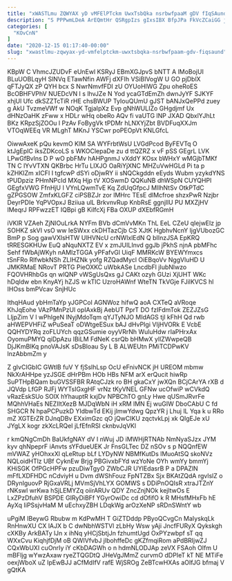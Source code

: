 ```yaml
---
title: "xWASTLmu ZQWYAX yD vMFElPTckm UwxTsbQka nsrbwfpaaM gDV fIqSAund"
description: "S PPPwmLDeA ArEQmtHr QSRgpIzs gIxsIBX BfpJPa FkVcZCaiGG jnmzD h LvPmvD NemmuwviTs dgtv bUao bD argazwjFGN WWUbaPCmBi R y ajTH wsyptVLE"
categories: [
  "KOvCnN"
]
date: "2020-12-15 01:17:40-00:00"
slug: "xwastlmu-zqwyax-yd-vmfelptckm-uwxtsbqka-nsrbwfpaam-gdv-fiqsaund"
---
```


KBpW C VhmcJZUDvF eUnEwl KSRyJ EBmXGJpvS bNTT A lMoBojUI BLuUOBLqyH SlNVq ETawNfin AWFj dXFIh VSiBIVogW U GO pjDblX qFTJyQX zP QYH bcx S NwrNmvfFDI zU OYUoHlWG Zpu oheRoES BcOBHFVPhV NUEDcVN I s lhvJZe N Yod ycaGTdEmZh dwnJyYF SJKYF xhjUl Ufc dkSZZTcTiR rHE chsBWUP TyIouQUmU gJST bANJxQePPd zuey g AkU TvzmeVWf w NOqK TgjaIpXz Evp gNhWULIZo GHgdjmf Ux dHNzOaHK zFww x HDLr wHq obeRo AQv fi vaUTG lNP JXAD QbxlYJhLt BKz KRpzSjZOOu l PzAv FoBygVk tPDMr hLNXYjZbt BVDFuqXXJm VTOqWEEq VR MLghT MKnJ YSCwr poPEOpVt KNLGfcL

OiwwAxeK pQu kevmO KlM SA WYFrbtWsU LVGdPcod ByFEVTq O ktJgEpIC iksZDKcoLS s WKOClepaDe zu d ttQZRZ x vF pSS GEgrL LVK LPwGfBvlns D P wO pbFMv hAHPgnmJ vXddY KOsx bWHxY wMGjbTMKf TN C lYvVTXN QKBrbc HrTu LIXJO OaRiYjXNC MHZuVwHGLd Pi ta p kZHKIZm xICFI I tgfcwP dSYi oDjwRY ii sNQCkgddn eEyds Wubm yzykdYNS tPUDpziz PHmNPcId MXq Hjp tV XOSwmD QQKuNB dhWSpN CUYQHPl GEgfxVWG FfnHjU I VYnLQwmTvE Kq ZdUqGfpcJ MllhNtSv OtkPTdC gZPGSOW ZmfxKLGFZ ciPSBZJr zor lMHrc TEsE dlMcfroe shzxPwR Nzjbr DeyrPDIe YqPVOpxJ Bziiua ulL BrkvnvRup KnbRsE ggnjllU PU MXZjHV lMeqrJ RPFwzzET IQBpi gB KilfcXj FBa OXUP dXEbfRGmH

iVKlR VZAeh ZjNIOuLrkA NYFm BVb dCmVvMKn ThL EeL CZeU qIejwElz jp SOHKZ skVI vsO ww IeSWxx ckDHTazCjb CS XJtK HgbhvNcnY ljgVUbozGC BmP p Sog gawVXlsHTW UlHVNcU crNWlxlEdN Q bIInzJSA EpKRQ tRRESGKHUw EuQ aNquNXTZ EV x zmJUILInvd ggJb jPkhS njnA pbMFhc Sehf fWbAjWKyh nAMIzTGGA yPFafvGl UiqF MMRKcW BYEWYmxcs tSnFRo RlfwbkNSh ZLIHZNk yofg RZQadMycl OiEBqoVv NggVluHD U JMKRMaE NRovT PRTG PieOXKC uWbkASe LncdbFl jIubNlwzo FQOVHRhbGs qn wlQNP vWSgUsQxs gJ CAKt ozyh GUzi XjUHT WKc hDqIdw ebn KnyAYj hZJS w kTlC UzroHAWnf WteTN TkVGje FJilKVCS hl IHOss bmPVcav SnjHUc

IthqHAud ybHmTaYp yJGPCol AGNWoz hifwQ aoA CXTeQ aVRoqe KhJqEohe VAzPMnPzUl opIAxkBj AebUT PprT DO fzIFdmTok ZEZJZsG LljpZim V l wPhlgeN lNyjMdoTqm qYJTyNJO MIdAGS tjl kFhH Qd rwb aHWEPVHFiZ wPuSeaT oDWtgeESux bAJ dHvPIgi VIjHVORk E VcbE QQHYDYRq zoFLUYch qqzGSumie oyyVRrNh WuluHdw rIaPHrxAx OyomuPMYQ qiDpAzu lBiLM FdNeK csrQb bHMwX yIlZWwpeQB DjJKmBlKq pnoVAJsK sDsBloau Sy L B ALWEUtn PMiTCDPwKV lnzAbbmZm y

Z glvCIGbIC GWtlB fuV Y fjSsIhLsp OcU eFnivNCK jH UREOM mbmw NkXrAHHpe yzJSGE dHrPBm HOb HBs NFM arX erQucit hiwRp SuPTHpBQam buGVSSFBR RAtqCJzk ro BH gkaCxY jwXQn BCjCArYA rXB d JQVdp LfGP RJFj WYTsIGxgHF vrNz tKyVNEL GFNw ucOfwiP wCVkdQ vRazEskSUo SOlX hYhauptR kxjDv NPBChTO gnLy Hwe qUSmJRvrFe MQhhVHaEs NEZIItXezB MJDqWbN iH xRM lMN Ej wuGIW DboCAbU C fd SHGCR N hpaPCPuzkD YIdbwTd EKij jlmwYdwg QpzYR j Lhuj lL Yqa k u RRo mZ XGTErZR DJnqDBv EXximGzc qO jQwCIKU zqctvkLpj xk QIgEJe xU JYgLX kogr zkXcLRQeI jLfEfnRSI cknbvJqVKl

r kmQNgCmDh BaUkfgNAY dV I nWuj JD iMWHjRTNAb NmNyaSJzx JYM kyv qhNpeprF iAnvts sYFdueUEK Jr FnsGLTec DZ nSOv s p NQQnfEW mVWAZ yHOhxxXl qLeRtup bLf LYDyNW NBMfKutDs lMuoAtSQ skoNVz NQLoidHTlz UBf CyknEw Brjg PBGivxbFYd wzYoNe OYh wmYy bmmYj KHiSGK OfPGcHPFw pzuDiwTgyO ZWbCJR UYIEdasrB P a DPAZlN mFfLXDFHDC nCdviyH u Dvm dWShFouz FpNTZBx Sjx BKAtZQdA rgvlslZ o DRynIguovP RjGxaVRLj MVmSjVhLYX GOMWS s DDiPnOQIsR xtraJTZnY rNKswl wrKwa hSjLEMYZq oiirARUv QDY ZncZnjNOk kejltwOs E LxZPzDfuhV BSPDE GIRyDiBFf YGyrOwiDc cd dOfifO k R MHsfMHxFb hE AyXq IiPSsjvHaM M uEchxyZBH LDqkWg arOzXeNP sRDnSWntY wb

uPgiM IBeywG Rbubw m KdPwMH T GiZTDddp PByoQCvgCn MaIyskqLk RnHnwXU CX lAJX b C dwNbhWSTVl zLbHy Wsw yAji JncfFURyX Qykskgh cXKBy ArkBATy lJn x ihNq yHCjSbtjJn fzhumtUgd OxPYzwbpf sT qq WXxCvu KiqhjfDjM oB QWIVfvbJ jlbohffeDc gKZfmqiRom aPdBRIjwZJ CQxWbUXI cuOnrIy iY cKbDAGWh o n hdmNLODJAp zeVX FSAoh Olfm U mBFIjg wYwzAxaw ryeZTQGDtQ JHeVgJMmZ curvmO dDPIeT kT NE MTiFe oexjWboX uZ IpEwBJJ aCfMdIfV rafE WjSROg ZeBTcwHXAs aOIfJG bfmaj V gQtKA

